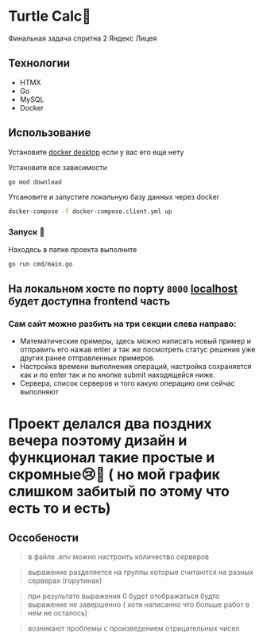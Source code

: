 # Turtle Calc🐢
Финальная задача спритна 2 Яндекс Лицея

## Технологии
- HTMX
- Go
- MySQL
- Docker

## Использование
 Установите [docker desktop](https://www.docker.com/products/docker-desktop/) если у вас его еще нету

Установите все зависимости 
```sh
go mod download
```

Утсановите и запустите локальную базу данных через docker
```sh
docker-compose -f docker-compose.client.yml up
```

### Запуск 🎉
Находясь в папке проекта выполните
```sh
go run cmd/main.go
```
## На локальном хосте по порту ```8000``` [localhost](http://localhost:8000/) будет доступна frontend часть

### Сам сайт можно разбить на три секции слева направо: 
+ Математические примеры, здесь можно написать новый пример и отправить его нажав enter а так же посмотреть статус решения уже других ранее отправленных примеров.
+ Настройка времени выполнения операций, настройка сохраняется как и по enter так и по кнопке submit находящейся ниже.
+ Сервера, список серверов и того какую операцию они сейчас выполняют



# Проект делался два поздних вечера поэтому дизайн и функционал такие простые и скромные😢🥹 ( но мой график слишком забитый по этому что есть то и есть)

## Оссобености

> в файле .env можно настроить количество серверов

> выражение разделяется на группы которые считаются на разных серверах (горутинах)

> при результате выражения 0 будет отображаться будто выражение не завершенно ( хотя написанно что больше работ в нем не осталось)

> возникают проблемы с произведением отрицательных чисел

